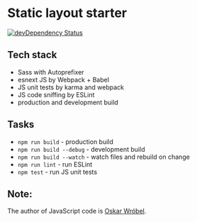 # Static layout starter

[![devDependency Status](https://david-dm.org/joannalawniczak/static-layout-starter/dev-status.svg)](https://david-dm.org/joannalawniczak/static-layout-starter?type=dev)

## Tech stack
- Sass with Autoprefixer
- esnext JS by Webpack + Babel
- JS unit tests by karma and webpack
- JS code sniffing by ESLint
- production and development build

## Tasks
- `npm run build` - production build
- `npm run build --debug` - development build
- `npm run build --watch` - watch files and rebuild on change
- `npm run lint` - run ESLint
- `npm test` - run JS unit tests

## Note:
The author of JavaScript code is [Oskar Wróbel](https://github.com/oskarwrobel).
